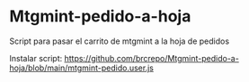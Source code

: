 # Mtgmint-pedido-a-hoja
Script para pasar el carrito de mtgmint a la hoja de pedidos

Instalar script: https://github.com/brcrepo/Mtgmint-pedido-a-hoja/blob/main/mtgmint-pedido.user.js
